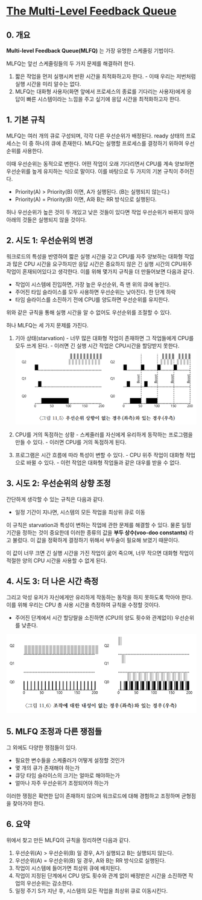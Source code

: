 # [The Multi-Level Feedback Queue](https://pages.cs.wisc.edu/~remzi/OSTEP/Korean/08-cpu-sched-mlfq.pdf)

## 0. 개요

**Multi-level Feedback Queue(MLFQ)** 는 가장 유명한 스케줄링 기법이다. 

MLFQ는 앞선 스케줄링들의 두 가지 문제를 해결하려 한다.

1. 짧은 작업을 먼저 실행시켜 반환 시간을 최적화하고자 한다.
		- 이때 우리는 저번처럼 실행 시간을 미리 알수는 없다.
2. MLFQ는 대화형 사용자(화면 앞에서 프로세스의 종료를 기다리는 사용자)에게 응답이 빠른 시스템이라는 느낌을 주고 싶기에 응답 시간을 최적화하고자 한다.

## 1. 기본 규칙

MLFQ는 여러 개의 큐로 구성되며, 각각 다른 우선순위가 배정된다. ready 상태의 프로세스는 이 중 하나의 큐에 존재한다. MLFQ는 실행할 프로세스를 결정하기 위하여 우선순위를 사용한다. 

이때 우선순위는 동적으로 변한다. 어떤 작업이 오래 기다리면서 CPU를 계속 양보하면 우선순위를 높게 유지하는 식으로 말이다. 이를 바탕으로 두 가지의 기본 규칙이 주어진다.

- Priority(A) > Priority(B) 이면, A가 실행된다. (B는 실행되지 않는다.)
- Priority(A) = Priority(B) 이면, A와 B는 RR 방식으로 실행된다.

허나 우선순위가 높은 것이 두 개있고 낮은 것들이 있다면 작업 우선순위가 바뀌지 않아 아래의 것들은 실행되지 않을 것이다.

## 2. 시도 1: 우선순위의 변경

워크로드의 특성을 반영하여 짧은 실행 시간을 갖고 CPU를 자주 양보하는 대화형 작업과 많은 CPU 시간을 요구하지만 응답 시간은 중요하지 않은 긴 실행 시간의 CPU위주 작업이 혼재되어있다고 생각한다. 이를 위해 몇가지 규칙을 더 만들어보면 다음과 같다.

- 작업이 시스템에 진입하면, 가장 높은 우선순위, 즉 맨 위의 큐에 놓인다.
- 주어진 타임 슬라이스를 모두 사용하면 우선순위는 낮아진다. 한 단계 하락
- 타임 슬라이스를 소진하기 전에 CPU를 양도하면 우선순위를 유지한다.

위와 같은 규칙을 통해 실행 시간을 알 수 없어도 우선순위를 조절할 수 있다.

허나 MLFQ는 세 가지 문제를 가진다.

1. 기아 상태(starvation)
		- 너무 많은 대화형 작업이 존재하면 그 작업들에게 CPU를 모두 쓰게 된다.
		- 이러면 긴 실행 시간 작업은 CPU시간을 할당받지 못한다.
![starvation](img/starvation.png)

2. CPU를 거의 독점하는 상황
		- 스케줄러를 자신에게 유리하게 동작하는 프로그램을 만들 수 있다.
		- 이러면 CPU를 거의 독점하게 된다.

3. 프로그램은 시간 흐름에 따라 특성이 변할 수 있다.
		- CPU 위주 작업이 대화형 작업으로 바뀔 수 있다.
		- 이런 작업은 대화형 작업들과 같은 대우를 받을 수 없다.

## 3. 시도 2: 우선순위의 상향 조정

간단하게 생각할 수 있는 규칙은 다음과 같다.

- 일정 기간이 지나면, 시스템의 모든 작업을 최상위 큐로 이동

이 규칙은 starvation과 특성이 변하는 작업에 관한 문제를 해결할 수 있다. 물론 일정 기간을 정하는 것이 중요한데 이러한 종류의 값을 **부두 상수(voo-doo constants)** 라고 불렀다. 이 값을 정확하게 결정하기 위해서 부두술이 필요해 보였기 때문이다.

이 값이 너무 크면 긴 실행 시간을 가진 작업이 굶어 죽으며, 너무 작으면 대화형 작업이 적절한 양의 CPU 시간을 사용할 수 없게 된다.

## 4. 시도 3: 더 나은 시간 측정

그리고 악성 유저가 자신에게만 유리하게 작동하는 동작을 하지 못하도록 막아야 한다. 이를 위해 우리는 CPU 총 사용 시간을 측정하여 규칙을 수정할 것이다.

- 주어진 단계에서 시간 할당랼을 소진하면 (CPU의 양도 횟수와 관계없이) 우선순위를 낮춘다.

![cpu time](img/cpu_time.png)

## 5. MLFQ 조정과 다른 쟁점들

그 외에도 다양한 쟁점들이 있다.

- 필요한 변수들을 스케줄러가 어떻게 설정할 것인가
- 몇 개의 큐가 존재해야 하는가
- 큐당 타임 슬라이스의 크기는 얼마로 해야하는가
- 얼마나 자주 우선순위가 조정되어야 하는가

이러한 쟁점은 확연한 답이 존재하지 않으며 워크로드에 대해 경험하고 조정하며 균형점을 찾아가야 한다.

## 6. 요약

위에서 찾고 만든 MLFQ의 규칙을 정리하면 다음과 같다.

1. 우선순위(A) > 우선순위(B) 일 경우, A가 실행되고 B는 실행되지 않는다.
2. 우선순위(A) = 우선순위(B) 일 경우, A와 B는 RR 방식으로 실행된다.
3. 작업이 시스템에 들어가면 최상위 큐에 배치된다.
4. 작업이 지정된 단계에서 CPU 양도 횟수와 관계 없이 배정받은 시간을 소진하면 작업의 우선순위는 감소한다.
5. 일정 주기 S가 지난 후, 시스템의 모든 작업을 최상위 큐로 이동시킨다.